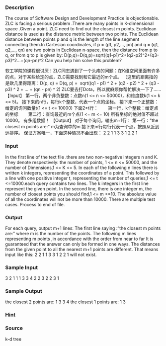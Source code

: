 
### Description
The course of Software Design and Development Practice is objectionable. ZLC is facing a serious problem .There are many points in K-dimensional space .Given a point. ZLC need to find out the closest m points. Euclidean distance is used as the distance metric between two points. The Euclidean distance between points p and q is the length of the line segment connecting them.In Cartesian coordinates, if p = (p1, p2,..., pn) and q = (q1, q2,..., qn) are two points in Euclidean n-space, then the distance from p to q, or from q to p is given by:
D(p,q)=D(q,p)=sqrt((q1-p1)^2+(q2-p2)^2+(q3-p3)^2…+(qn-pn)^2
Can you help him solve this problem?




软工学院的课程很讨厌！ZLC同志遇到了一个头疼的问题：在K维空间里面有许多的点，对于某些给定的点，ZLC需要找到和它最近的m个点。
（这里的距离指的是欧几里得距离：D(p, q) = D(q, p) =  sqrt((q1 - p1) ^ 2 + (q2 - p2) ^ 2 + (q3 - p3) ^ 2 + ... + (qn - pn) ^ 2)
ZLC要去打Dota，所以就麻烦你帮忙解决一下了……
【Input】
第一行，两个非负整数：点数n(1 <= n <= 50000)，和维度数k(1 <= k <= 5)。
接下来的n行，每行k个整数，代表一个点的坐标。
接下来一个正整数：给定的询问数量t(1 <= t <= 10000)
下面2*t行：
　　第一行，k个整数：给定点的坐标
　　第二行：查询最近的m个点(1 <= m <= 10)
所有坐标的绝对值不超过10000。
有多组数据！
【Output】
对于每个询问，输出m+1行：
第一行："the closest m points are:" m为查询中的m
接下来m行每行代表一个点，按照从近到远排序。
保证方案唯一，下面这种情况不会出现：
2 2
1 1
3 3
1
2 2
1


### Input
In the first line of the text file .there are two non-negative integers n and K. They denote respectively: the number of points, 1 <= n <= 50000, and the number of Dimensions,1 <= K <= 5. In each of the following n lines there is written k integers, representing the coordinates of a point. This followed by a line with one positive integer t, representing the number of queries,1 <= t <=10000.each query contains two lines. The k integers in the first line represent the given point. In the second line, there is one integer m, the number of closest points you should find,1 <= m <=10. The absolute value of all the coordinates will not be more than 10000.
There are multiple test cases. Process to end of file.

### Output
For each query, output m+1 lines:
The first line saying :”the closest m points are:” where m is the number of the points.
The following m lines representing m points ,in accordance with the order from near to far
It is guaranteed that the answer can only be formed in one ways. The distances from the given point to all the nearest m+1 points are different. That means input like this:
2 2
1 1
3 3
1
2 2
1
will not exist.

### Sample Input
3 2
1 1
1 3
3 4
2
2 3
2
2 3
1

### Sample Output
the closest 2 points are:
1 3
3 4
the closest 1 points are:
1 3

### Hint

### Source
k-d tree
